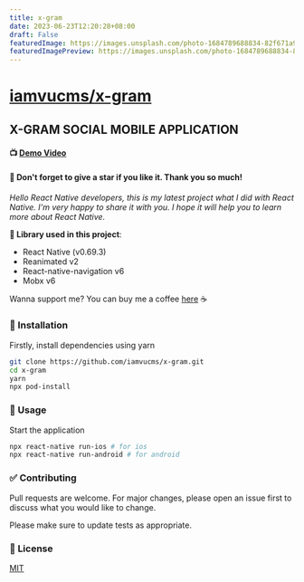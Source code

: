 ```yaml
---
title: x-gram
date: 2023-06-23T12:20:28+08:00
draft: False
featuredImage: https://images.unsplash.com/photo-1684789688834-82f671a97136?ixid=M3w0NjAwMjJ8MHwxfHJhbmRvbXx8fHx8fHx8fDE2ODc0OTM4Mzl8&ixlib=rb-4.0.3
featuredImagePreview: https://images.unsplash.com/photo-1684789688834-82f671a97136?ixid=M3w0NjAwMjJ8MHwxfHJhbmRvbXx8fHx8fHx8fDE2ODc0OTM4Mzl8&ixlib=rb-4.0.3
---
```


# [iamvucms/x-gram](https://github.com/iamvucms/x-gram)

## X-GRAM SOCIAL MOBILE APPLICATION

#### :tv: [Demo Video](https://youtu.be/HKVROL0vnuw)

#### :page_with_curl: Don't forget to give a star if you like it. Thank you so much!

<i> Hello React Native developers, this is my latest project what I did with React Native. I'm very happy to share it with you. I hope it will help you to learn more about React Native.</i>

<b>:green_book: Library used in this project</b>:

- React Native (v0.69.3)
- Reanimated v2
- React-native-navigation v6
- Mobx v6

Wanna support me? You can buy me a coffee <a href="https://www.buymeacoffee.com/iamvucms">here</a> :coffee:

### :hammer: Installation

Firstly, install dependencies using yarn

```bash
git clone https://github.com/iamvucms/x-gram.git
cd x-gram
yarn
npx pod-install
```

### :car: Usage

Start the application

```bash
npx react-native run-ios # for ios
npx react-native run-android # for android

```

### :white_check_mark: Contributing

Pull requests are welcome. For major changes, please open an issue first to discuss what you would like to change.

Please make sure to update tests as appropriate.

### :paperclip: License

[MIT](https://choosealicense.com/licenses/mit/)
